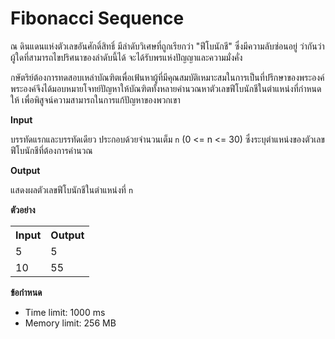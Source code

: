 
# Fibonacci Sequence

ณ ดินแดนแห่งตัวเลขอันศักดิ์สิทธิ์ มีลำดับวิเศษที่ถูกเรียกว่า "ฟีโบนักชี" ซึ่งมีความลับซ่อนอยู่ ว่ากันว่าผู้ใดที่สามารถไขปริศนาของลำดับนี้ได้ จะได้รับพรแห่งปัญญาและความมั่งคั่ง

กษัตริย์ต้องการทดสอบเหล่าบัณฑิตเพื่อเฟ้นหาผู้ที่มีคุณสมบัติเหมาะสมในการเป็นที่ปรึกษาของพระองค์ พระองค์จึงได้มอบหมายโจทย์ปัญหาให้บัณฑิตทั้งหลายคำนวณหาตัวเลขฟีโบนักชีในตำแหน่งที่กำหนดให้ เพื่อพิสูจน์ความสามารถในการแก้ปัญหาของพวกเขา

**Input**

บรรทัดแรกและบรรทัดเดียว ประกอบด้วยจำนวนเต็ม `n` (0 <= n <= 30) ซึ่งระบุตำแหน่งของตัวเลขฟีโบนักชีที่ต้องการคำนวณ

**Output**

แสดงผลตัวเลขฟีโบนักชีในตำแหน่งที่ `n`

**ตัวอย่าง**

<table>
  <tr>
    <th>Input</th>
    <th>Output</th>
  </tr>
  <tr>
    <td>5</td>
    <td>5</td>
  </tr>
  <tr>
    <td>10</td>
    <td>55</td>
  </tr>
</table>

**ข้อกำหนด**

*   Time limit: 1000 ms
*   Memory limit: 256 MB
